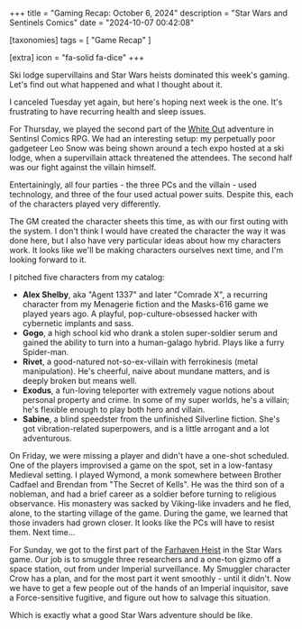 +++
title = "Gaming Recap: October 6, 2024"
description = "Star Wars and Sentinels Comics"
date = "2024-10-07 00:42:08"

[taxonomies]
tags = [ "Game Recap" ]

[extra]
icon = "fa-solid fa-dice"
+++

Ski lodge supervillains and Star Wars heists dominated this week's gaming. Let's find out what happened and what I thought about it.

<!-- more -->

I canceled Tuesday yet again, but here's hoping next week is the one. It's frustrating to have recurring health and sleep issues.

For Thursday, we played the second part of the [White Out](@/blog/gaming-recap-september-29-2024.md) adventure in Sentinsl Comics RPG.
We had an interesting setup: my perpetually poor gadgeteer Leo Snow was being shown around a tech expo hosted at a ski lodge,
when a supervillain attack threatened the attendees.
The second half was our fight against the villain himself.

Entertainingly, all four parties - the three PCs and the villain - used technology,
and three of the four used actual power suits.
Despite this, each of the characters played very differently.

The GM created the character sheets this time, as with our first outing with the system.
I don't think I would have created the character the way it was done here,
but I also have very particular ideas about how my characters work.
It looks like we'll be making characters ourselves next time, and I'm looking forward to it.

I pitched five characters from my catalog:

* **Alex Shelby**, aka "Agent 1337" and later "Comrade X", a recurring character from my Menagerie fiction and the Masks-616 game we played years ago. A playful, pop-culture-obsessed hacker with cybernetic implants and sass.
* **Gogo**, a high school kid who drank a stolen super-soldier serum and gained the ability to turn into a human-galago hybrid. Plays like a furry Spider-man.
* **Rivet**, a good-natured not-so-ex-villain with ferrokinesis (metal manipulation). He's cheerful, naive about mundane matters, and is deeply broken but means well.
* **Exodus**, a fun-loving teleporter with extremely vague notions about personal property and crime. In some of my super worlds, he's a villain; he's flexible enough to play both hero and villain.
* **Sabine**, a blind speedster from the unfinished Silverline fiction. She's got vibration-related superpowers, and is a little arrogant and a lot adventurous.

On Friday, we were missing a player and didn't have a one-shot scheduled.
One of the players improvised a game on the spot, set in a low-fantasy Medieval setting.
I played Wymond, a monk somewhere between Brother Cadfael and Brendan from "The Secret of Kells".
He was the third son of a nobleman, and had a brief career as a soldier before turning to religious observance.
His monastery was sacked by Viking-like invaders and he fled, alone, to the starting village of the game.
During the game, we learned that those invaders had grown closer. It looks like the PCs will have to resist them. Next time...

For Sunday, we got to the first part of the [Farhaven Heist](@/blog/gaming-recap-september-22-2024.md) in the Star Wars game.
Our job is to smuggle three researchers and a one-ton gizmo off a space station, out from under Imperial surveillance.
My Smuggler character Crow has a plan, and for the most part it went smoothly - until it didn't.
Now we have to get a few people out of the hands of an Imperial inquisitor,
save a Force-sensitive fugitive, and figure out how to salvage this situation.

Which is exactly what a good Star Wars adventure should be like.